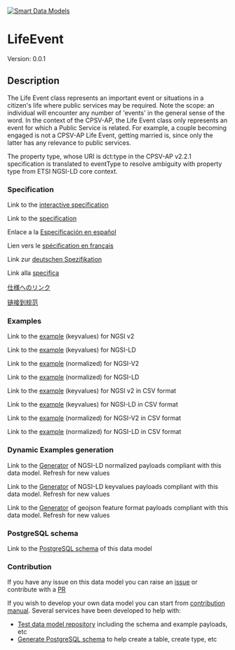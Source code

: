 [![Smart Data Models](https://smartdatamodels.org/wp-content/uploads/2022/01/SmartDataModels_logo.png "Logo")](https://smartdatamodels.org)
# LifeEvent
Version: 0.0.1

## Description 

The Life Event class represents an important event or situations in a citizen's life where public services may be required. Note the scope: an individual will encounter any number of 'events' in the general sense of the word. In the context of the CPSV-AP, the Life Event class only represents an event for which a Public Service is related. For example, a couple becoming engaged is not a CPSV-AP Life Event, getting married is, since only the latter has any relevance to public services.

The property type, whose URI is dct:type in the CPSV-AP v2.2.1 specification is translated to eventType to resolve ambiguity with property type from ETSI NGSI-LD core context.
### Specification

Link to the [interactive specification](https://swagger.lab.fiware.org/?url=https://smart-data-models.github.io/dataModel.CPSV-AP/LifeEvent/swagger.yaml)

Link to the [specification](https://github.com/smart-data-models/dataModel.CPSV-AP/blob/master/LifeEvent/doc/spec.md)

Enlace a la [Especificación en español](https://github.com/smart-data-models/dataModel.CPSV-AP/blob/master/LifeEvent/doc/spec_ES.md)

Lien vers le [spécification en français](https://github.com/smart-data-models/dataModel.CPSV-AP/blob/master/LifeEvent/doc/spec_FR.md)

Link zur [deutschen Spezifikation](https://github.com/smart-data-models/dataModel.CPSV-AP/blob/master/LifeEvent/doc/spec_DE.md)

Link alla [specifica](https://github.com/smart-data-models/dataModel.CPSV-AP/blob/master/LifeEvent/doc/spec_IT.md)

[仕様へのリンク](https://github.com/smart-data-models/dataModel.CPSV-AP/blob/master/LifeEvent/doc/spec_JA.md)

[链接到规范](https://github.com/smart-data-models/dataModel.CPSV-AP/blob/master/LifeEvent/doc/spec_ZH.md)
### Examples

Link to the [example](https://smart-data-models.github.io/dataModel.CPSV-AP/LifeEvent/examples/example.json) (keyvalues) for NGSI v2

Link to the [example](https://smart-data-models.github.io/dataModel.CPSV-AP/LifeEvent/examples/example.jsonld) (keyvalues) for NGSI-LD

Link to the [example](https://smart-data-models.github.io/dataModel.CPSV-AP/LifeEvent/examples/example-normalized.json) (normalized) for NGSI-V2

Link to the [example](https://smart-data-models.github.io/dataModel.CPSV-AP/LifeEvent/examples/example-normalized.jsonld) (normalized) for NGSI-LD

Link to the [example](https://github.com/smart-data-models/dataModel.CPSV-AP/blob/master/LifeEvent/examples/example.json.csv) (keyvalues) for NGSI v2 in CSV format

Link to the [example](https://github.com/smart-data-models/dataModel.CPSV-AP/blob/master/LifeEvent/examples/example.jsonld.csv) (keyvalues) for NGSI-LD in CSV format

Link to the [example](https://github.com/smart-data-models/dataModel.CPSV-AP/blob/master/LifeEvent/examples/example-normalized.json.csv) (normalized) for NGSI-V2 in CSV format

Link to the [example](https://github.com/smart-data-models/dataModel.CPSV-AP/blob/master/LifeEvent/examples/example-normalized.jsonld.csv) (normalized) for NGSI-LD in CSV format
### Dynamic Examples generation

Link to the [Generator](https://smartdatamodels.org/extra/ngsi-ld_generator.php?schemaUrl=https://raw.githubusercontent.com/smart-data-models/dataModel.CPSV-AP/master/LifeEvent/schema.json&email=info@smartdatamodels.org) of NGSI-LD normalized payloads compliant with this data model. Refresh for new values

Link to the [Generator](https://smartdatamodels.org/extra/ngsi-ld_generator_keyvalues.php?schemaUrl=https://raw.githubusercontent.com/smart-data-models/dataModel.CPSV-AP/master/LifeEvent/schema.json&email=info@smartdatamodels.org) of NGSI-LD keyvalues payloads compliant with this data model. Refresh for new values

Link to the [Generator](https://smartdatamodels.org/extra/geojson_features_generator.php?schemaUrl=https://raw.githubusercontent.com/smart-data-models/dataModel.CPSV-AP/master/LifeEvent/schema.json&email=info@smartdatamodels.org) of geojson feature format payloads compliant with this data model. Refresh for new values
### PostgreSQL schema

Link to the [PostgreSQL schema](https://github.com/smart-data-models/dataModel.CPSV-AP/blob/master/LifeEvent/schema.sql) of this data model
### Contribution

 If you have any issue on this data model you can raise an [issue](https://github.com/smart-data-models/dataModel.CPSV-AP/issues)  or contribute with a [PR](https://github.com/smart-data-models/dataModel.CPSV-AP/pulls)

 If you wish to develop your own data model you can start from [contribution manual](https://bit.ly/contribution_manual). Several services have been developed to help with: 
 - [Test data model repository](https://smartdatamodels.org/index.php/data-models-contribution-api/) including the schema and example payloads, etc
 - [Generate PostgreSQL schema](https://smartdatamodels.org/index.php/sql-service/) to help create a table, create type, etc